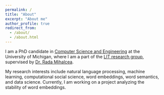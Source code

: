 ```yaml
---
permalink: /
title: "About"
excerpt: "About me"
author_profile: true
redirect_from: 
  - /about/
  - /about.html
---
```


I am a PhD candidate in [Computer Science and Engineering](https://www.cse.umich.edu/") at the University of Michigan, where I am a part of the [LIT research group](http://lit.eecs.umich.edu/"), supervised by [Dr. Rada Mihalcea](https://web.eecs.umich.edu/~mihalcea/").

My research interests include natural language processing, machine learning, computational social science, word embeddings, word semantics, and data science. Currently, I am working on a project analyzing the stability of word embeddings.
